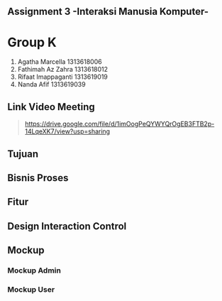 ## Assignment 3 -Interaksi Manusia Komputer-
# Group K
1. Agatha Marcella    1313618006
2. Fathimah Az Zahra  1313618012
3. Rifaat Imappaganti 1313619019
4. Nanda Afif         1313619039
## Link Video Meeting
> https://drive.google.com/file/d/1imOogPeQYWYQrOgEB3FTB2p-14LqeXK7/view?usp=sharing
## Tujuan
## Bisnis Proses
## Fitur
## Design Interaction Control
## Mockup
### Mockup Admin
### Mockup User
